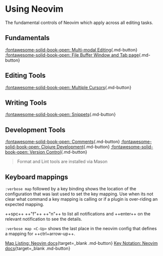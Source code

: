 # Using Neovim

The fundamental controls of Neovim which apply across all editing tasks.

## Fundamentals

[:fontawesome-solid-book-open: Multi-modal Editing](multi-modal-editing.md){.md-button}
[:fontawesome-solid-book-open: File Buffer Window and Tab page](file-buffer-window-tab.md){.md-button}




## Editing Tools

[:fontawesome-solid-book-open: Multiple Cursors](multiple-cursors.md){.md-button}


## Writing Tools

[:fontawesome-solid-book-open: Snippets](snippets.md){.md-button}


## Development Tools

[:fontawesome-solid-book-open: Comments](comments.md){.md-button}
[:fontawesome-solid-book-open: Clojure Development](../repl-driven-development/index.md){.md-button}
[:fontawesome-solid-book-open: Version Control](../version-control/index.md){.md-button}

> Format and Lint tools are installed via Mason

<!-- ![Neovim startup with dashboard theme](https://raw.githubusercontent.com/practicalli/graphic-design/live/editors/neovim/screenshots/neovim-startup-dashboard-theme-light.png) -->



## Keyboard mappings

`:verbose map` followed by a key binding shows the location of the configuration that was last used to set the key mapping.  Use when its not clear what command a key mapping is calling or if a plugin is over-riding an expected mapping.

++spc++ ++"f"++ ++"n"++ to list all notifications and ++enter++ on the relevant notification to see the details.


`:verbose map <C-Up>` shows the last place in the neovim config that defines a mapping for ++ctrl+arrow-up++.

[Map Listing: Neovim docs](https://neovim.io/doc/user/map.html#map-listing){target=_blank .md-button}
[Key Notation: Neovim docs](https://neovim.io/doc/user/intro.html#key-notation){target=_blank .md-button}
